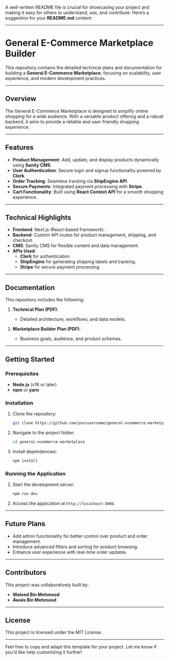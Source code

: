 A well-written README file is crucial for showcasing your project and making it easy for others to understand, use, and contribute. Here’s a suggestion for your **README.md** content:

---

# **General E-Commerce Marketplace Builder**  

This repository contains the detailed technical plans and documentation for building a **General E-Commerce Marketplace**, focusing on scalability, user experience, and modern development practices.

---

## **Overview**  

The General E-Commerce Marketplace is designed to simplify online shopping for a wide audience. With a versatile product offering and a robust backend, it aims to provide a reliable and user-friendly shopping experience.  

---

## **Features**  
- **Product Management**: Add, update, and display products dynamically using **Sanity CMS**.  
- **User Authentication**: Secure login and signup functionality powered by **Clerk**.  
- **Order Tracking**: Seamless tracking via **ShipEngine API**.  
- **Secure Payments**: Integrated payment processing with **Stripe**.  
- **Cart Functionality**: Built using **React Context API** for a smooth shopping experience.  

---

## **Technical Highlights**  
- **Frontend**: Next.js (React-based framework).  
- **Backend**: Custom API routes for product management, shipping, and checkout.  
- **CMS**: Sanity CMS for flexible content and data management.  
- **APIs Used**:  
  - **Clerk** for authentication.  
  - **ShipEngine** for generating shipping labels and tracking.  
  - **Stripe** for secure payment processing.  

---

## **Documentation**  
This repository includes the following:  

1. **Technical Plan (PDF)**:  
   - Detailed architecture, workflows, and data models.  

2. **Marketplace Builder Plan (PDF)**:  
   - Business goals, audience, and product schemas.  

---

## **Getting Started**  

### Prerequisites  
- **Node.js** (v16 or later)  
- **npm** or **yarn**  

### Installation  
1. Clone the repository:  
   ```bash
   git clone https://github.com/yourusername/general-ecommerce-marketplace.git
   ```  
2. Navigate to the project folder:  
   ```bash
   cd general-ecommerce-marketplace
   ```  
3. Install dependencies:  
   ```bash
   npm install
   ```  

### Running the Application  
1. Start the development server:  
   ```bash
   npm run dev
   ```  
2. Access the application at `http://localhost:3000`.

---

## **Future Plans**  
- Add admin functionality for better control over product and order management.  
- Introduce advanced filters and sorting for product browsing.  
- Enhance user experience with real-time order updates.  

---

## **Contributors**  
This project was collaboratively built by:  
- **Waleed Bin Mehmood**  
- **Awais Bin Mehmood**

---

## **License**  
This project is licensed under the MIT License.  

---

Feel free to copy and adapt this template for your project. Let me know if you'd like help customizing it further!

